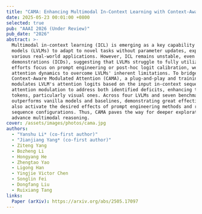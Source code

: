 ```yaml
---
title: "CAMA: Enhancing Multimodal In-Context Learning with Context-Aware Modulated Attention"
date: 2025-05-23 00:01:00 +0800
selected: true
pub: "AAAI 2026 (Under Review)"
pub_date: "2026"
abstract: >-
  Multimodal in-context learning (ICL) is emerging as a key capability that enables large vision-language 
  models (LVLMs) to adapt to novel tasks without parameter updates, expanding their utility across 
  various real-world applications. However, ICL remains unstable, even with well-matched in-context 
  demonstrations (ICDs), suggesting that LVLMs struggle to fully utilize the provided context. While existing 
  efforts focus on prompt engineering or post-hoc logit calibration, we instead investigate the underlying 
  attention dynamics to overcome LVLMs' inherent limitations. To bridge the gap, we propose 
  Context-Aware Modulated Attention (CAMA), a plug-and-play and training-free method that dynamically 
  modulates LVLM's attention logits based on the input in-context sequence. CAMA employs a two-stage 
  attention modulation to address both identified deficits, enhancing the focus on semantically significant 
  tokens, particularly visual ones. Across four LVLMs and seven benchmarks, CAMA consistently 
  outperforms vanilla models and baselines, demonstrating great effectiveness and generalization. It can 
  also activate the desired effects of prompt engineering methods and remains robust under diverse 
  sequence configurations. Thus, CAMA paves the way for deeper explorations of attention dynamics to 
  advance multimodal reasoning.
cover: /assets/images/photos/cama.jpg
authors:
  - "Yanshu Li* (co-first author)"
  - "Jianjiang Yang* (co-first author)"
  - Ziteng Yang
  - Bozheng Li
  - Hongyang He
  - Zhengtao Yao
  - Ligong Han
  - Yingjie Victor Chen
  - Songlin Fei
  - Dongfang Liu
  - Ruixiang Tang
links:
  Paper (arXiv): https://arxiv.org/abs/2505.17097
---
```

